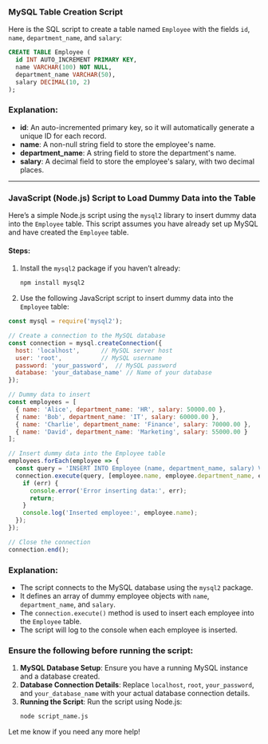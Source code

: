 ### MySQL Table Creation Script

Here is the SQL script to create a table named `Employee` with the fields `id`, `name`, `department_name`, and `salary`:

```sql
CREATE TABLE Employee (
  id INT AUTO_INCREMENT PRIMARY KEY,
  name VARCHAR(100) NOT NULL,
  department_name VARCHAR(50),
  salary DECIMAL(10, 2)
);
```

### Explanation:
- **id**: An auto-incremented primary key, so it will automatically generate a unique ID for each record.
- **name**: A non-null string field to store the employee's name.
- **department_name**: A string field to store the department's name.
- **salary**: A decimal field to store the employee's salary, with two decimal places.

---

### JavaScript (Node.js) Script to Load Dummy Data into the Table

Here’s a simple Node.js script using the `mysql2` library to insert dummy data into the `Employee` table. This script assumes you have already set up MySQL and have created the `Employee` table.

#### Steps:
1. Install the `mysql2` package if you haven’t already:

   ```bash
   npm install mysql2
   ```

2. Use the following JavaScript script to insert dummy data into the `Employee` table:

```javascript
const mysql = require('mysql2');

// Create a connection to the MySQL database
const connection = mysql.createConnection({
  host: 'localhost',      // MySQL server host
  user: 'root',           // MySQL username
  password: 'your_password',  // MySQL password
  database: 'your_database_name' // Name of your database
});

// Dummy data to insert
const employees = [
  { name: 'Alice', department_name: 'HR', salary: 50000.00 },
  { name: 'Bob', department_name: 'IT', salary: 60000.00 },
  { name: 'Charlie', department_name: 'Finance', salary: 70000.00 },
  { name: 'David', department_name: 'Marketing', salary: 55000.00 }
];

// Insert dummy data into the Employee table
employees.forEach(employee => {
  const query = 'INSERT INTO Employee (name, department_name, salary) VALUES (?, ?, ?)';
  connection.execute(query, [employee.name, employee.department_name, employee.salary], (err, results) => {
    if (err) {
      console.error('Error inserting data:', err);
      return;
    }
    console.log('Inserted employee:', employee.name);
  });
});

// Close the connection
connection.end();
```

### Explanation:
- The script connects to the MySQL database using the `mysql2` package.
- It defines an array of dummy employee objects with `name`, `department_name`, and `salary`.
- The `connection.execute()` method is used to insert each employee into the `Employee` table.
- The script will log to the console when each employee is inserted.

### Ensure the following before running the script:
1. **MySQL Database Setup**: Ensure you have a running MySQL instance and a database created.
2. **Database Connection Details**: Replace `localhost`, `root`, `your_password`, and `your_database_name` with your actual database connection details.
3. **Running the Script**: Run the script using Node.js:
   ```bash
   node script_name.js
   ```

Let me know if you need any more help!